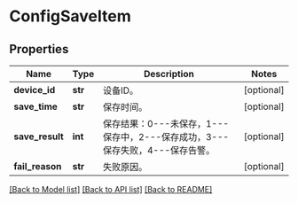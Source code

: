 # ConfigSaveItem

## Properties
Name | Type | Description | Notes
------------ | ------------- | ------------- | -------------
**device_id** | **str** | 设备ID。 | [optional] 
**save_time** | **str** | 保存时间。 | [optional] 
**save_result** | **int** | 保存结果：0---未保存，1---保存中，2---保存成功，3---保存失败，4---保存告警。 | [optional] 
**fail_reason** | **str** | 失败原因。 | [optional] 

[[Back to Model list]](../README.md#documentation-for-models) [[Back to API list]](../README.md#documentation-for-api-endpoints) [[Back to README]](../README.md)


